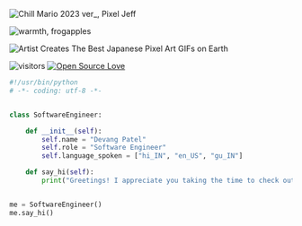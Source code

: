 
![Chill Mario 2023 ver_, Pixel Jeff](https://github.com/Devang-IO/Devang-IO/assets/90950290/59ed4f64-95f4-4054-a8f0-0a95e20d5b89)

![warmth, frogapples](https://github.com/Devang-IO/Devang-IO/assets/90950290/f0d83660-e208-4141-b72e-9395f81f931b)

![Artist Creates The Best Japanese Pixel Art GIFs on Earth](https://github.com/Devang-IO/Devang-IO/assets/90950290/7a439b06-ed71-47db-9a0b-8a3d54e527d9)



![visitors](https://visitor-badge.laobi.icu/badge?page_id=Devang-IO.Devang-IO)
[![Open Source Love](https://badges.frapsoft.com/os/v1/open-source.svg?v=102)](https://github.com/ellerbrock/open-source-badge/)

```python
#!/usr/bin/python
# -*- coding: utf-8 -*-


class SoftwareEngineer:

    def __init__(self):
        self.name = "Devang Patel"
        self.role = "Software Engineer"
        self.language_spoken = ["hi_IN", "en_US", "gu_IN"]

    def say_hi(self):
        print("Greetings! I appreciate you taking the time to check out my work. I hope you find something that sparks your interest.")


me = SoftwareEngineer()
me.say_hi()
```

